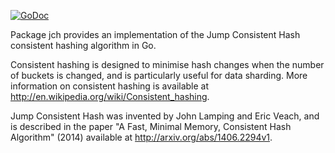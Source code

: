 [![GoDoc](https://godoc.org/github.com/beefsack/go-jch?status.png)](http://godoc.org/github.com/beefsack/go-jch)

Package jch provides an implementation of the Jump Consistent Hash
consistent hashing algorithm in Go.

Consistent hashing is designed to minimise hash changes when the number of
buckets is changed, and is particularly useful for data sharding.  More
information on consistent hashing is available at
http://en.wikipedia.org/wiki/Consistent_hashing.

Jump Consistent Hash was invented by John Lamping and Eric Veach, and is
described in the paper "A Fast, Minimal Memory, Consistent Hash Algorithm"
(2014) available at http://arxiv.org/abs/1406.2294v1.

